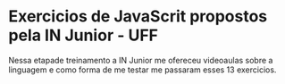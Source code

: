 # Exercicios de JavaScrit propostos pela IN Junior - UFF

Nessa etapade treinamento a IN Junior me ofereceu videoaulas sobre a linguagem 
e como forma de me testar me passaram esses 13 exercicios.
